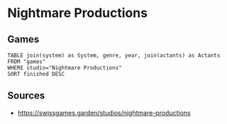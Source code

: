# Nightmare Productions

## Games
```dataview
TABLE join(system) as System, genre, year, join(actants) as Actants
FROM "games"
WHERE studio="Nightmare Productions"
SORT finished DESC
```

## Sources
- https://swissgames.garden/studios/nightmare-productions
